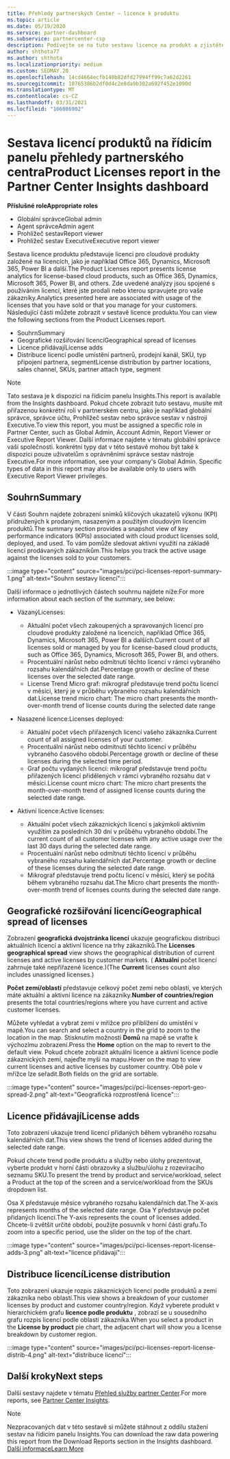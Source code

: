 ```yaml
---
title: Přehledy partnerských Center – licence k produktu
ms.topic: article
ms.date: 05/19/2020
ms.service: partner-dashboard
ms.subservice: partnercenter-csp
description: Podívejte se na tuto sestavu licence na produkt a zjistěte, jak vylepšit pomocí licencovaných cloudových produktů, které prodáváte nebo spravujete pro vaše zákazníky.
author: shthota77
ms.author: shthota
ms.localizationpriority: medium
ms.custom: SEOMAY.20
ms.openlocfilehash: 14cd4664ecfb140b82dfd27994ff99c7a62d2261
ms.sourcegitcommit: 10765386b2df0d4c2e8da9b302a692f452e1090d
ms.translationtype: MT
ms.contentlocale: cs-CZ
ms.lasthandoff: 03/31/2021
ms.locfileid: "106086902"
---
```

# <a name="product-licenses-report-in-the-partner-center-insights-dashboard"></a><span data-ttu-id="0f7b6-103">Sestava licencí produktů na řídicím panelu přehledy partnerského centra</span><span class="sxs-lookup"><span data-stu-id="0f7b6-103">Product Licenses report in the Partner Center Insights dashboard</span></span>

<span data-ttu-id="0f7b6-104">**Příslušné role**</span><span class="sxs-lookup"><span data-stu-id="0f7b6-104">**Appropriate roles**</span></span>

- <span data-ttu-id="0f7b6-105">Globální správce</span><span class="sxs-lookup"><span data-stu-id="0f7b6-105">Global admin</span></span>
- <span data-ttu-id="0f7b6-106">Agent správce</span><span class="sxs-lookup"><span data-stu-id="0f7b6-106">Admin agent</span></span>
- <span data-ttu-id="0f7b6-107">Prohlížeč sestav</span><span class="sxs-lookup"><span data-stu-id="0f7b6-107">Report viewer</span></span>
- <span data-ttu-id="0f7b6-108">Prohlížeč sestav Executive</span><span class="sxs-lookup"><span data-stu-id="0f7b6-108">Executive report viewer</span></span>

<span data-ttu-id="0f7b6-109">Sestava licence produktu představuje licenci pro cloudové produkty založené na licencích, jako je například Office 365, Dynamics, Microsoft 365, Power BI a další.</span><span class="sxs-lookup"><span data-stu-id="0f7b6-109">The Product Licenses report presents license analytics for license-based cloud products, such as Office 365, Dynamics, Microsoft 365, Power BI, and others.</span></span> <span data-ttu-id="0f7b6-110">Zde uvedené analýzy jsou spojené s používáním licencí, které jste prodali nebo kterou spravujete pro vaše zákazníky.</span><span class="sxs-lookup"><span data-stu-id="0f7b6-110">Analytics presented here are associated with usage of the licenses that you have sold or that you manage for your customers.</span></span> <span data-ttu-id="0f7b6-111">Následující části můžete zobrazit v sestavě licence produktu.</span><span class="sxs-lookup"><span data-stu-id="0f7b6-111">You can view the following sections from the Product Licenses report.</span></span>

- <span data-ttu-id="0f7b6-112">Souhrn</span><span class="sxs-lookup"><span data-stu-id="0f7b6-112">Summary</span></span>
- <span data-ttu-id="0f7b6-113">Geografické rozšiřování licencí</span><span class="sxs-lookup"><span data-stu-id="0f7b6-113">Geographical spread of licenses</span></span>
- <span data-ttu-id="0f7b6-114">Licence přidávají</span><span class="sxs-lookup"><span data-stu-id="0f7b6-114">License adds</span></span>
- <span data-ttu-id="0f7b6-115">Distribuce licencí podle umístění partnerů, prodejní kanál, SKU, typ připojení partnera, segment</span><span class="sxs-lookup"><span data-stu-id="0f7b6-115">License distribution by partner locations, sales channel, SKUs, partner attach type, segment</span></span>

 > [!NOTE]
 > <span data-ttu-id="0f7b6-116">Tato sestava je k dispozici na řídicím panelu Insights.</span><span class="sxs-lookup"><span data-stu-id="0f7b6-116">This report is available from the Insights dashboard.</span></span> <span data-ttu-id="0f7b6-117">Pokud chcete zobrazit tuto sestavu, musíte mít přiřazenou konkrétní roli v partnerském centru, jako je například globální správce, správce účtu, Prohlížeč sestav nebo správce sestav v nástroji Executive.</span><span class="sxs-lookup"><span data-stu-id="0f7b6-117">To view this report, you must be assigned a specific role in Partner Center, such as Global Admin, Account Admin, Report Viewer or Executive Report Viewer.</span></span> <span data-ttu-id="0f7b6-118">Další informace najdete v tématu globální správce vaší společnosti. konkrétní typy dat v této sestavě mohou být také k dispozici pouze uživatelům s oprávněními správce sestav nástroje Executive.</span><span class="sxs-lookup"><span data-stu-id="0f7b6-118">For more information, see your company's Global Admin. Specific types of data in this report may also be available only to users with Executive Report Viewer privileges.</span></span>

## <a name="summary"></a><span data-ttu-id="0f7b6-119">Souhrn</span><span class="sxs-lookup"><span data-stu-id="0f7b6-119">Summary</span></span>

<span data-ttu-id="0f7b6-120">V části Souhrn najdete zobrazení snímků klíčových ukazatelů výkonu (KPI) přidružených k prodaným, nasazeným a použitým cloudovým licencím produktů.</span><span class="sxs-lookup"><span data-stu-id="0f7b6-120">The summary section provides a snapshot view of key performance indicators (KPIs) associated with cloud product licenses sold, deployed, and used.</span></span> <span data-ttu-id="0f7b6-121">To vám pomůže sledovat aktivní využití na základě licencí prodávaných zákazníkům.</span><span class="sxs-lookup"><span data-stu-id="0f7b6-121">This helps you track the active usage against the licenses sold to your customers.</span></span>

:::image type="content" source="images/pci/pci-licenses-report-summary-1.png" alt-text="Souhrn sestavy licencí":::

<span data-ttu-id="0f7b6-123">Další informace o jednotlivých částech souhrnu najdete níže:</span><span class="sxs-lookup"><span data-stu-id="0f7b6-123">For more information about each section of the summary, see below:</span></span>

- <span data-ttu-id="0f7b6-124">Vázaný</span><span class="sxs-lookup"><span data-stu-id="0f7b6-124">Licenses:</span></span> 
  - <span data-ttu-id="0f7b6-125">Aktuální počet všech zakoupených a spravovaných licencí pro cloudové produkty založené na licencích, například Office 365, Dynamics, Microsoft 365, Power BI a dalších.</span><span class="sxs-lookup"><span data-stu-id="0f7b6-125">Current count of all licenses sold or managed by you for license-based cloud products, such as Office 365, Dynamics, Microsoft 365, Power BI, and others.</span></span>
  - <span data-ttu-id="0f7b6-126">Procentuální nárůst nebo odmítnutí těchto licencí v rámci vybraného rozsahu kalendářních dat.</span><span class="sxs-lookup"><span data-stu-id="0f7b6-126">Percentage growth or decline of these licenses over the selected date range.</span></span>
  - <span data-ttu-id="0f7b6-127">License Trend Micro graf: mikrograf představuje trend počtu licencí v měsíci, který je v průběhu vybraného rozsahu kalendářních dat.</span><span class="sxs-lookup"><span data-stu-id="0f7b6-127">License trend micro chart: The micro chart presents the month-over-month trend of license counts during the selected date range</span></span>

- <span data-ttu-id="0f7b6-128">Nasazené licence:</span><span class="sxs-lookup"><span data-stu-id="0f7b6-128">Licenses deployed:</span></span>
  - <span data-ttu-id="0f7b6-129">Aktuální počet všech přiřazených licencí vašeho zákazníka.</span><span class="sxs-lookup"><span data-stu-id="0f7b6-129">Current count of all assigned licenses of your customer.</span></span>
  - <span data-ttu-id="0f7b6-130">Procentuální nárůst nebo odmítnutí těchto licencí v průběhu vybraného časového období.</span><span class="sxs-lookup"><span data-stu-id="0f7b6-130">Percentage growth or decline of these licenses during the selected time period.</span></span>
  - <span data-ttu-id="0f7b6-131">Graf počtu vydaných licencí: mikrograf představuje trend počtu přiřazených licencí přidělených v rámci vybraného rozsahu dat v měsíci.</span><span class="sxs-lookup"><span data-stu-id="0f7b6-131">License count micro chart: The micro chart presents the month-over-month trend of assigned license counts during the selected date range.</span></span>

- <span data-ttu-id="0f7b6-132">Aktivní licence:</span><span class="sxs-lookup"><span data-stu-id="0f7b6-132">Active licenses:</span></span> 
  - <span data-ttu-id="0f7b6-133">Aktuální počet všech zákaznických licencí s jakýmkoli aktivním využitím za posledních 30 dní v průběhu vybraného období.</span><span class="sxs-lookup"><span data-stu-id="0f7b6-133">The current count of all customer licenses with any active usage over the last 30 days during the selected date range.</span></span>
  - <span data-ttu-id="0f7b6-134">Procentuální nárůst nebo odmítnutí těchto licencí v průběhu vybraného rozsahu kalendářních dat.</span><span class="sxs-lookup"><span data-stu-id="0f7b6-134">Percentage growth or decline of these licenses during the selected date range.</span></span>
  - <span data-ttu-id="0f7b6-135">Mikrograf představuje trend počtu licencí v měsíci, který se počítá během vybraného rozsahu dat.</span><span class="sxs-lookup"><span data-stu-id="0f7b6-135">The Micro chart presents the month-over-month trend of licenses counts during the selected date range.</span></span>

## <a name="geographical-spread-of-licenses"></a><span data-ttu-id="0f7b6-136">Geografické rozšiřování licencí</span><span class="sxs-lookup"><span data-stu-id="0f7b6-136">Geographical spread of licenses</span></span>

<span data-ttu-id="0f7b6-137">Zobrazení **geografická dvojstránka licencí** ukazuje geografickou distribuci aktuálních licencí a aktivní licence na trhy zákazníků.</span><span class="sxs-lookup"><span data-stu-id="0f7b6-137">The **Licenses geographical spread** view shows the geographical distribution of current licenses and active licenses by customer markets.</span></span> <span data-ttu-id="0f7b6-138">( **Aktuální** počet licencí zahrnuje také nepřiřazené licence.)</span><span class="sxs-lookup"><span data-stu-id="0f7b6-138">(The **Current** licenses count also includes unassigned licenses.)</span></span>

<span data-ttu-id="0f7b6-139">**Počet zemí/oblastí** představuje celkový počet zemí nebo oblastí, ve kterých máte aktuální a aktivní licence na zákazníky.</span><span class="sxs-lookup"><span data-stu-id="0f7b6-139">**Number of countries/region** presents the total countries/regions where you have current and active customer licenses.</span></span>

<span data-ttu-id="0f7b6-140">Můžete vyhledat a vybrat zemi v mřížce pro přiblížení do umístění v mapě.</span><span class="sxs-lookup"><span data-stu-id="0f7b6-140">You can search and select a country in the grid to zoom to the location in the map.</span></span> <span data-ttu-id="0f7b6-141">Stisknutím možnosti **Domů** na mapě se vraťte k výchozímu zobrazení.</span><span class="sxs-lookup"><span data-stu-id="0f7b6-141">Press the **Home** option on the map to revert to the default view.</span></span> <span data-ttu-id="0f7b6-142">Pokud chcete zobrazit aktuální licence a aktivní licence podle zákaznických zemí, najeďte myší na mapu.</span><span class="sxs-lookup"><span data-stu-id="0f7b6-142">Hover on the map to view current licenses and active licenses by customer country.</span></span> <span data-ttu-id="0f7b6-143">Obě pole v mřížce lze seřadit.</span><span class="sxs-lookup"><span data-stu-id="0f7b6-143">Both fields on the grid are sortable.</span></span>

:::image type="content" source="images/pci/pci-licenses-report-geo-spread-2.png" alt-text="Geografická rozprostřená licence":::

## <a name="license-adds"></a><span data-ttu-id="0f7b6-145">Licence přidávají</span><span class="sxs-lookup"><span data-stu-id="0f7b6-145">License adds</span></span>

<span data-ttu-id="0f7b6-146">Toto zobrazení ukazuje trend licencí přidaných během vybraného rozsahu kalendářních dat.</span><span class="sxs-lookup"><span data-stu-id="0f7b6-146">This view shows the trend of licenses added during the selected date range.</span></span> 

<span data-ttu-id="0f7b6-147">Pokud chcete trend podle produktu a služby nebo úlohy prezentovat, vyberte produkt v horní části obrazovky a službu/úlohu z rozevíracího seznamu SKU.</span><span class="sxs-lookup"><span data-stu-id="0f7b6-147">To present the trend by product and service/workload, select a Product at the top of the screen and a service/workload from the SKUs dropdown list.</span></span>

<span data-ttu-id="0f7b6-148">Osa X představuje měsíce vybraného rozsahu kalendářních dat.</span><span class="sxs-lookup"><span data-stu-id="0f7b6-148">The X-axis represents months of the selected date range.</span></span> <span data-ttu-id="0f7b6-149">Osa Y představuje počet přidaných licencí.</span><span class="sxs-lookup"><span data-stu-id="0f7b6-149">The Y-axis represents the count of licenses added.</span></span> <span data-ttu-id="0f7b6-150">Chcete-li zvětšit určité období, použijte posuvník v horní části grafu.</span><span class="sxs-lookup"><span data-stu-id="0f7b6-150">To zoom into a specific period, use the slider on the top of the chart.</span></span>

:::image type="content" source="images/pci/pci-licenses-report-license-adds-3.png" alt-text="licence přidávají":::

## <a name="license-distribution"></a><span data-ttu-id="0f7b6-152">Distribuce licencí</span><span class="sxs-lookup"><span data-stu-id="0f7b6-152">License distribution</span></span>

<span data-ttu-id="0f7b6-153">Toto zobrazení ukazuje rozpis zákaznických licencí podle produktů a zemí zákazníka nebo oblastí.</span><span class="sxs-lookup"><span data-stu-id="0f7b6-153">This view shows a breakdown of your customer licenses by product and customer country/region.</span></span> <span data-ttu-id="0f7b6-154">Když vyberete produkt v hierarchickém grafu **licence podle produktu** , zobrazí se u sousedního grafu rozpis licencí podle oblasti zákazníka.</span><span class="sxs-lookup"><span data-stu-id="0f7b6-154">When you select a product in the **License by product** pie chart, the adjacent chart will show you a license breakdown by customer region.</span></span>

:::image type="content" source="images/pci/pci-licenses-report-license-distrib-4.png" alt-text="distribuce licencí":::

## <a name="next-steps"></a><span data-ttu-id="0f7b6-156">Další kroky</span><span class="sxs-lookup"><span data-stu-id="0f7b6-156">Next steps</span></span>

<span data-ttu-id="0f7b6-157">Další sestavy najdete v tématu [Přehled služby partner Center](partner-center-insights.md).</span><span class="sxs-lookup"><span data-stu-id="0f7b6-157">For more reports, see [Partner Center Insights](partner-center-insights.md).</span></span>

>[!NOTE] 
> <span data-ttu-id="0f7b6-158">Nezpracovaných dat v této sestavě si můžete stáhnout z oddílu stažení sestav na řídicím panelu Insights.</span><span class="sxs-lookup"><span data-stu-id="0f7b6-158">You can download the raw data powering this report from the Download Reports section in the Insights dashboard.</span></span> [<span data-ttu-id="0f7b6-159">Další informace</span><span class="sxs-lookup"><span data-stu-id="0f7b6-159">Learn More</span></span>](pci-download-reports.md)
